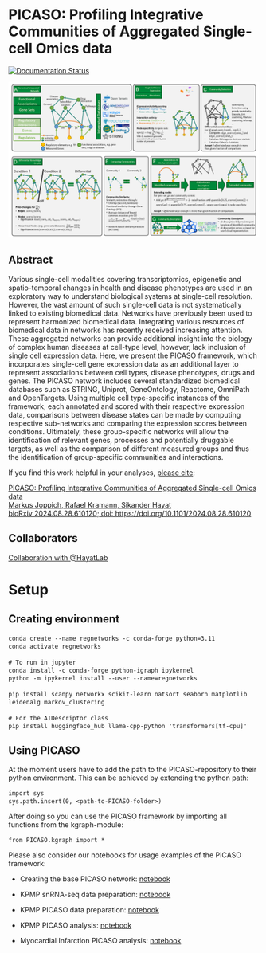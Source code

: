 # PICASO: Profiling Integrative Communities of Aggregated Single-cell Omics data

[![Documentation Status](https://readthedocs.org/projects/picaso/badge/?version=latest)](https://picaso.readthedocs.io/en/latest/?badge=latest)

![alt text](./docs/picaso_framework.png "PICASO Framework")

## Abstract

Various single-cell modalities covering transcriptomics, epigenetic and spatio-temporal changes in health and disease phenotypes are used in an exploratory way to understand biological systems at single-cell resolution. However, the vast amount of such single-cell data is not systematically linked to existing biomedical data. Networks have previously been used to represent harmonized biomedical data. Integrating various resources of biomedical data in networks  has recently received increasing attention. These aggregated networks can provide additional insight into the biology of complex human diseases at cell-type level, however, lack inclusion of single cell expression data. Here, we present the PICASO framework, which incorporates single-cell gene expression data as an additional layer to represent associations between cell types, disease phenotypes, drugs and genes. The PICASO network includes several standardized biomedical databases such as STRING, Uniprot, GeneOntology, Reactome, OmniPath and OpenTargets. Using multiple cell type-specific instances of the framework, each annotated and scored with their respective expression data, comparisons between disease states can be made by computing respective sub-networks and comparing the expression scores between conditions. Ultimately, these group-specific networks will allow the identification of relevant genes, processes and potentially druggable targets, as well as the comparison of different measured groups and thus the identification of group-specific communities and interactions.

If you find this work helpful in your analyses, [please cite](https://www.biorxiv.org/content/10.1101/2024.08.28.610120v1):

[PICASO: Profiling Integrative Communities of Aggregated Single-cell Omics data](https://www.biorxiv.org/content/10.1101/2024.08.28.610120v1) \
[Markus Joppich, Rafael Kramann, Sikander Hayat](https://www.biorxiv.org/content/10.1101/2024.08.28.610120v1) \
[bioRxiv 2024.08.28.610120; doi: https://doi.org/10.1101/2024.08.28.610120 ](https://www.biorxiv.org/content/10.1101/2024.08.28.610120v1)

## Collaborators

[Collaboration with @HayatLab](https://github.com/hayatlab)

# Setup

## Creating environment

    conda create --name regnetworks -c conda-forge python=3.11
    conda activate regnetworks

    # To run in jupyter
    conda install -c conda-forge python-igraph ipykernel
    python -m ipykernel install --user --name=regnetworks

    pip install scanpy networkx scikit-learn natsort seaborn matplotlib leidenalg markov_clustering

    # For the AIDescriptor class
    pip install huggingface_hub llama-cpp-python 'transformers[tf-cpu]'

## Using PICASO

At the moment users have to add the path to the PICASO-repository to their python environment. This can be achieved by extending the python path:

    import sys
    sys.path.insert(0, <path-to-PICASO-folder>)

After doing so you can use the PICASO framework by importing all functions from the kgraph-module:

    from PICASO.kgraph import *

Please also consider our notebooks for usage examples of the PICASO framework:

- Creating the base PICASO network: [notebook](./scripts/create_basic_knowledgegraph.ipynb)

- KPMP snRNA-seq data preparation: [notebook](./kpmp/process_snrna.ipynb)

- KPMP PICASO data preparation: [notebook](./kpmp/kpmp_celltype_zone_prepare.ipynb)

- KPMP PICASO analysis: [notebook](./kpmp/kpmp_celltype_zone_diff_analysis_objectified.ipynb)


- Myocardial Infarction PICASO analysis: [notebook](./myocardial/mi_celltype_zone_diff_analysis.ipynb)




